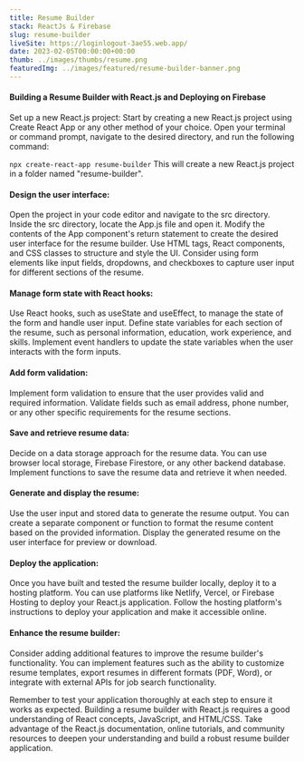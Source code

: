 ```yaml
---
title: Resume Builder
stack: ReactJs & Firebase
slug: resume-builder
liveSite: https://loginlogout-3ae55.web.app/
date: 2023-02-05T00:00:00+00:00
thumb: ../images/thumbs/resume.png
featuredImg: ../images/featured/resume-builder-banner.png
---
```


#### Building a Resume Builder with React.js and Deploying on Firebase

Set up a new React.js project: Start by creating a new React.js project using Create React App or any other method of your choice. Open your terminal or command prompt, navigate to the desired directory, and run the following command:

`npx create-react-app resume-builder`
This will create a new React.js project in a folder named "resume-builder".

#### Design the user interface:

Open the project in your code editor and navigate to the src directory. Inside the src directory, locate the App.js file and open it. Modify the contents of the App component's return statement to create the desired user interface for the resume builder. Use HTML tags, React components, and CSS classes to structure and style the UI. Consider using form elements like input fields, dropdowns, and checkboxes to capture user input for different sections of the resume.

#### Manage form state with React hooks:

Use React hooks, such as useState and useEffect, to manage the state of the form and handle user input. Define state variables for each section of the resume, such as personal information, education, work experience, and skills. Implement event handlers to update the state variables when the user interacts with the form inputs.

#### Add form validation:

Implement form validation to ensure that the user provides valid and required information. Validate fields such as email address, phone number, or any other specific requirements for the resume sections.

#### Save and retrieve resume data:

Decide on a data storage approach for the resume data. You can use browser local storage, Firebase Firestore, or any other backend database. Implement functions to save the resume data and retrieve it when needed.

#### Generate and display the resume:

Use the user input and stored data to generate the resume output. You can create a separate component or function to format the resume content based on the provided information. Display the generated resume on the user interface for preview or download.

#### Deploy the application:

Once you have built and tested the resume builder locally, deploy it to a hosting platform. You can use platforms like Netlify, Vercel, or Firebase Hosting to deploy your React.js application. Follow the hosting platform's instructions to deploy your application and make it accessible online.

#### Enhance the resume builder:

Consider adding additional features to improve the resume builder's functionality. You can implement features such as the ability to customize resume templates, export resumes in different formats (PDF, Word), or integrate with external APIs for job search functionality.

Remember to test your application thoroughly at each step to ensure it works as expected. Building a resume builder with React.js requires a good understanding of React concepts, JavaScript, and HTML/CSS. Take advantage of the React.js documentation, online tutorials, and community resources to deepen your understanding and build a robust resume builder application.
